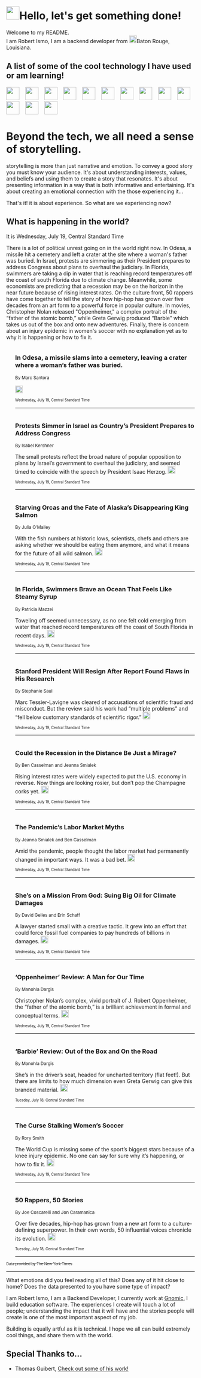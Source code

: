 <h1><img src="https://emojis.slackmojis.com/emojis/images/1643514375/3493/hot-coffee.gif?1643514375" width="35"/>Hello, let's get something done!</h1>

<p>Welcome to my README.<br/>
I am Robert Ismo, I am a backend developer from <img src="https://emojis.slackmojis.com/emojis/images/1638395689/50435/moulin_rouge.png?1638395689" width="20"/>Baton Rouge, Louisiana.</p>
<h2>A list of some of the cool technology I have used or am learning!</h2>
<p>
<img src="https://emojis.slackmojis.com/emojis/images/1643516091/21142/meow_bongotap.gif?1643516091" width="35" alt="">
<img src="https://img.shields.io/badge/Favorite%20Frontend%20Framework-SvelteKit-f83903" alt="">
<img src="https://img.shields.io/badge/Second%20Favorite-Vue-40b581" alt="">
<img src="https://img.shields.io/badge/Most%20Used%20Runtime-Nodejs-78b061" alt="">
<img src="https://emojis.slackmojis.com/emojis/images/1643517416/34482/fire.gif?1643517416" width="35" alt="">
<img src="https://img.shields.io/badge/Javascript%20But%20Better-Typescript-0078ca" alt="">
<img src="https://img.shields.io/badge/Favorite%20Language-Elixir-3e244d" alt="">
<img src="https://img.shields.io/badge/Containerize%20Everything-Docker-6ac9ef" alt="">
<img src="https://emojis.slackmojis.com/emojis/images/1643514596/5999/meow_party.gif?1643514596" width="35" alt="">
<img src="https://img.shields.io/badge/API%20Love%20Language-Graphql-de32a5" alt="">
<img src="https://img.shields.io/badge/Our%20Favorite%20Version%20Controller-Git-e94f33" alt="">
<img src="https://img.shields.io/badge/Favorite%20Database-Redis-d42d1d" alt="">
<img src="https://emojis.slackmojis.com/emojis/images/1643514559/5584/deployparrot.gif?1643514559" width="35" alt="">
<img src="https://img.shields.io/badge/Container%20Interstate-RabbitMQ-f66200" alt="">
<img src="https://img.shields.io/badge/Gotta%20Learn-Kubernetes-316adf" alt="">
<img src="https://img.shields.io/badge/Really%20Mature%20Now-WASM-654fef" alt="">
<img src="https://emojis.slackmojis.com/emojis/images/1666642497/61942/dance_vibe.gif?1666642497" width="35" alt="">
<img src="https://img.shields.io/badge/For%20My%20M1-ARM64-657d96" alt="">
<img src="https://img.shields.io/badge/Loving%20This%20So%20Much-TailwindCSS-17bcb5" alt="">
<img src="https://img.shields.io/badge/Cool%20Build%20Tool-Vite-f9cb24" alt="">
<img src="https://emojis.slackmojis.com/emojis/images/1669231376/62819/working-on-it.gif?1669231376" width="35" alt="">
<img src="https://img.shields.io/badge/Fun%20and%20Easy%20Database-MongoDB-5f8c49" alt="">
<img src="https://img.shields.io/badge/JS%20Life%20Support-NPM-c73737" alt="">
<img src="https://img.shields.io/badge/I%20Liked%20It-DynamoDB-0073b9" alt="">
<img src="https://emojis.slackmojis.com/emojis/images/1643514045/46/question.gif?1643514045" width="35" alt="">
<img src="https://img.shields.io/badge/cool-React-60d6f9" alt="">
<img src="https://img.shields.io/badge/Future%20Big%20Project-Lambda-f37e00" alt="">
<img src="https://img.shields.io/badge/NPM%20But%20Better-PNPM-f1aa07" alt="">
<img src="https://emojis.slackmojis.com/emojis/images/1643514943/9662/fbwow.gif?1643514943" width="35" alt="">
<img src="https://img.shields.io/badge/First%20Language-C-662079" alt="">
<img src="https://img.shields.io/badge/Where%20I%20Deploy%20Frontend-Vercel-000000" alt="">
<img src="https://img.shields.io/badge/Who%20Does%20not%20Want%20an%20App-Swift-f9492a" alt="">
<img src="https://emojis.slackmojis.com/emojis/images/1643514058/151/javascript.png?1643514058" width="35" alt="">
<img src="https://img.shields.io/badge/cool-Python-fbd542" alt="">
<img src="https://img.shields.io/badge/Favorite%20Something-Stripe-656cdc" alt="">
<img src="https://img.shields.io/badge/Of%20Course-HTML5-ed6327" alt="">
<img src="https://emojis.slackmojis.com/emojis/images/1660415405/60731/bomb.gif?1660415405" width="35" alt="">
<img src="https://img.shields.io/badge/hate-CSS-2964ec" alt="">
<img src="https://img.shields.io/badge/Learning-CircleCI-141215" alt="">
<img src="https://img.shields.io/badge/Learning-Rust-fbbb3b" alt="">
<img src="https://emojis.slackmojis.com/emojis/images/1660415397/60712/writing-hand.gif?1660415397" width="35" alt="">
<img src="https://img.shields.io/badge/Dev%20Browser%20of%20Choice-Firefox-cc4e26" alt="">
<img src="https://img.shields.io/badge/Recoverying%20From%20Windows-UNIX-1781e3" alt="">
<img src="https://img.shields.io/badge/LOVE-LogSeq-90c1c2" alt="">
<img src="https://emojis.slackmojis.com/emojis/images/1643514066/223/kirby.gif?1643514066" width="35" alt="">
<img src="https://img.shields.io/badge/Daily%20Driver-MacOS-e6e6e8" alt="">
<img src="https://img.shields.io/badge/Git%20Server-Github-000000" alt="">
<img src="https://img.shields.io/badge/enjoyable-EC2-f17428" alt="">
<img src="https://emojis.slackmojis.com/emojis/images/1643514239/2069/excited.gif?1643514239" width="35" alt="">
</p>
<h1>Beyond the tech, we all need a sense of storytelling.</h1>
<p>storytelling is more than just narrative and emotion. To convey a good story you must know your audience. It's about understanding interests, values, and beliefs and using them to create a story that resonates. It's about presenting information in a way that is both informative and entertaining. It's about creating an emotional connection with the those experiencing it...</p>
<p>That's it! it is about experience. So what are we experiencing now?</p>
<h2>What is happening in the world?</h2>
<p>It is Wednesday, July 19, Central Standard Time</p>
<p>
There is a lot of political unrest going on in the world right now. In Odesa, a missile hit a cemetery and left a crater at the site where a woman&#39;s father was buried. In Israel, protests are simmering as their President prepares to address Congress about plans to overhaul the judiciary. In Florida, swimmers are taking a dip in water that is reaching record temperatures off the coast of south Florida due to climate change. Meanwhile, some economists are predicting that a recession may be on the horizon in the near future because of rising interest rates. On the culture front, 50 rappers have come together to tell the story of how hip-hop has grown over five decades from an art form to a powerful force in popular culture. In movies, Christopher Nolan released &quot;Oppenheimer,&quot; a complex portrait of the “father of the atomic bomb,” while Greta Gerwig produced “Barbie” which takes us out of the box and onto new adventures. Finally, there is concern about an injury epidemic in women&#39;s soccer with no explanation yet as to why it is happening or how to fix it.</p>
<ol>
<img src="https://img.shields.io/badge/-world-blue" alt="">
<h3>In Odesa, a missile slams into a cemetery, leaving a crater where a woman’s father was buried.</h3>
<sub>By Marc Santora</sub>
<p>  <a href="https://nyti.ms/3OiJ4Eo"><img src="https://developer.nytimes.com/files/poweredby_nytimes_30b.png?v=1583354208352" height="20"></a></p>
<sub><sub>Wednesday, July 19, Central Standard Time</sub></sub>
<hr/>
<img src="https://img.shields.io/badge/-world-blue" alt="">
<h3>Protests Simmer in Israel as Country’s President Prepares to Address Congress</h3>
<sub>By Isabel Kershner</sub>
<p>The small protests reflect the broad nature of popular opposition to plans by Israel’s government to overhaul the judiciary, and seemed timed to coincide with the speech by President Isaac Herzog.  <a href="https://nyti.ms/3pLls1S"><img src="https://developer.nytimes.com/files/poweredby_nytimes_30b.png?v=1583354208352" height="20"></a></p>
<sub><sub>Wednesday, July 19, Central Standard Time</sub></sub>
<hr/>
<img src="https://img.shields.io/badge/-dining-blue" alt="">
<h3>Starving Orcas and the Fate of Alaska’s Disappearing King Salmon</h3>
<sub>By Julia O’Malley</sub>
<p>With the fish numbers at historic lows, scientists, chefs and others are asking whether we should be eating them anymore, and what it means for the future of all wild salmon.  <a href="https://nyti.ms/3DnETRr"><img src="https://developer.nytimes.com/files/poweredby_nytimes_30b.png?v=1583354208352" height="20"></a></p>
<sub><sub>Wednesday, July 19, Central Standard Time</sub></sub>
<hr/>
<img src="https://img.shields.io/badge/-us-blue" alt="">
<h3>In Florida, Swimmers Brave an Ocean That Feels Like Steamy Syrup</h3>
<sub>By Patricia Mazzei</sub>
<p>Toweling off seemed unnecessary, as no one felt cold emerging from water that reached record temperatures off the coast of South Florida in recent days.  <a href="https://nyti.ms/44t3kIY"><img src="https://developer.nytimes.com/files/poweredby_nytimes_30b.png?v=1583354208352" height="20"></a></p>
<sub><sub>Wednesday, July 19, Central Standard Time</sub></sub>
<hr/>
<img src="https://img.shields.io/badge/-us-blue" alt="">
<h3>Stanford President Will Resign After Report Found Flaws in His Research</h3>
<sub>By Stephanie Saul</sub>
<p>Marc Tessier-Lavigne was cleared of accusations of scientific fraud and misconduct. But the review said his work had “multiple problems” and “fell below customary standards of scientific rigor.”  <a href="https://nyti.ms/46SIvIG"><img src="https://developer.nytimes.com/files/poweredby_nytimes_30b.png?v=1583354208352" height="20"></a></p>
<sub><sub>Wednesday, July 19, Central Standard Time</sub></sub>
<hr/>
<img src="https://img.shields.io/badge/-business-blue" alt="">
<h3>Could the Recession in the Distance Be Just a Mirage?</h3>
<sub>By Ben Casselman and Jeanna Smialek</sub>
<p>Rising interest rates were widely expected to put the U.S. economy in reverse. Now things are looking rosier, but don’t pop the Champagne corks yet.  <a href="https://nyti.ms/3pTgMa2"><img src="https://developer.nytimes.com/files/poweredby_nytimes_30b.png?v=1583354208352" height="20"></a></p>
<sub><sub>Wednesday, July 19, Central Standard Time</sub></sub>
<hr/>
<img src="https://img.shields.io/badge/-business-blue" alt="">
<h3>The Pandemic’s Labor Market Myths</h3>
<sub>By Jeanna Smialek and Ben Casselman</sub>
<p>Amid the pandemic, people thought the labor market had permanently changed in important ways. It was a bad bet.  <a href="https://nyti.ms/3q2Y5Rf"><img src="https://developer.nytimes.com/files/poweredby_nytimes_30b.png?v=1583354208352" height="20"></a></p>
<sub><sub>Wednesday, July 19, Central Standard Time</sub></sub>
<hr/>
<img src="https://img.shields.io/badge/-climate-blue" alt="">
<h3>She’s on a Mission From God: Suing Big Oil for Climate Damages</h3>
<sub>By David Gelles and Erin Schaff</sub>
<p>A lawyer started small with a creative tactic. It grew into an effort that could force fossil fuel companies to pay hundreds of billions in damages.  <a href="https://nyti.ms/3PZr5nJ"><img src="https://developer.nytimes.com/files/poweredby_nytimes_30b.png?v=1583354208352" height="20"></a></p>
<sub><sub>Wednesday, July 19, Central Standard Time</sub></sub>
<hr/>
<img src="https://img.shields.io/badge/-movies-blue" alt="">
<h3>‘Oppenheimer’ Review: A Man for Our Time</h3>
<sub>By Manohla Dargis</sub>
<p>Christopher Nolan’s complex, vivid portrait of J. Robert Oppenheimer, the “father of the atomic bomb,” is a brilliant achievement in formal and conceptual terms.  <a href="https://nyti.ms/44vnYZb"><img src="https://developer.nytimes.com/files/poweredby_nytimes_30b.png?v=1583354208352" height="20"></a></p>
<sub><sub>Wednesday, July 19, Central Standard Time</sub></sub>
<hr/>
<img src="https://img.shields.io/badge/-movies-blue" alt="">
<h3>‘Barbie’ Review: Out of the Box and On the Road</h3>
<sub>By Manohla Dargis</sub>
<p>She’s in the driver’s seat, headed for uncharted territory (flat feet!). But there are limits to how much dimension even Greta Gerwig can give this branded material.  <a href="https://nyti.ms/3QawXKG"><img src="https://developer.nytimes.com/files/poweredby_nytimes_30b.png?v=1583354208352" height="20"></a></p>
<sub><sub>Tuesday, July 18, Central Standard Time</sub></sub>
<hr/>
<img src="https://img.shields.io/badge/-sports-blue" alt="">
<h3>The Curse Stalking Women’s Soccer</h3>
<sub>By Rory Smith</sub>
<p>The World Cup is missing some of the sport’s biggest stars because of a knee injury epidemic. No one can say for sure why it’s happening, or how to fix it.  <a href="https://nyti.ms/3pSZmdA"><img src="https://developer.nytimes.com/files/poweredby_nytimes_30b.png?v=1583354208352" height="20"></a></p>
<sub><sub>Wednesday, July 19, Central Standard Time</sub></sub>
<hr/>
<img src="https://img.shields.io/badge/-arts-blue" alt="">
<h3>50 Rappers, 50 Stories</h3>
<sub>By Joe Coscarelli and Jon Caramanica</sub>
<p>Over five decades, hip-hop has grown from a new art form to a culture-defining superpower. In their own words, 50 influential voices chronicle its evolution.  <a href="https://nyti.ms/3JZy8cf"><img src="https://developer.nytimes.com/files/poweredby_nytimes_30b.png?v=1583354208352" height="20"></a></p>
<sub><sub>Tuesday, July 18, Central Standard Time</sub></sub>
<hr/>
</ol>
<a href="https://developer.nytimes.com"><sub><sub>Data provided by The New York Times</sub></sub></a>
<hr/>
<p>What emotions did you feel reading all of this? Does any of it hit close to home? Does the data presented to you have some type of impact?</p>
<p>I am Robert Ismo, I am a Backend Developer, I currently work at <a href="https://gnomic.education/">Gnomic</a>, I build education software. The experiences I create will touch a lot of people; understanding the impact that it will have and the stories people will create is one of the most important aspect of my job.</p>
<p>Building is equally artful as it is technical. I hope we all can build extremely cool things, and share them with the world.</p>
<h2>Special Thanks to...</h2>
<ul>
<li>Thomas Guibert, <a href="https://github.com/thmsgbrt/thmsgbrt">Check out some of his work!</a></li>
</ul>